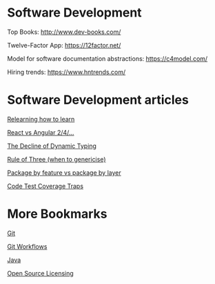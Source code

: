 # Software Development
Top Books: http://www.dev-books.com/

Twelve-Factor App: https://12factor.net/

Model for software documentation abstractions: https://c4model.com/

Hiring trends: https://www.hntrends.com/

# Software Development articles
[Relearning how to learn](https://www.infoq.com/articles/relearning-learn)

[React vs Angular 2/4/...](https://medium.com/@chriscordle/why-angular-2-4-is-too-little-too-late-ea86d7fa0bae)

[The Decline of Dynamic Typing](http://www.javamagazine.mozaicreader.com/JanFeb2018/Default/5/0?token=B6J6D7QC44R7T19H)

[Rule of Three (when to genericise)](http://blog.scottlogic.com/2018/02/19/generic-platforms-the-rule-of-three.html)

[Package by feature vs package by layer](https://lkrnac.net/blog/2018/02/package-by-layer-obsolete/)

[Code Test Coverage Traps](https://sdtimes.com/test/two-big-traps-code-test-coverage/)

# More Bookmarks
[Git](git/bookmarks-git.md)

[Git Workflows](git/bookmarks-git-workflows.md)

[Java](java/bookmarks.md)

[Open Source Licensing](misc/licensing.md)
